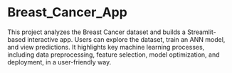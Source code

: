 # Breast_Cancer_App
 This project analyzes the Breast Cancer dataset and builds a Streamlit-based interactive app. Users can explore the dataset, train an ANN model, and view predictions. It highlights key machine learning processes, including data preprocessing, feature selection, model optimization, and deployment, in a user-friendly way.
